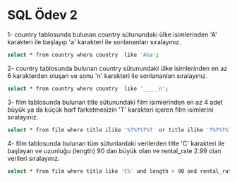 # SQL Ödev 2

1- country tablosunda bulunan country sütunundaki ülke isimlerinden 'A' karakteri ile başlayıp 'a' karakteri ile sonlananları sıralayınız.

```bash
select * from country where country  like 'A%a';
```

2- country tablosunda bulunan country sütunundaki ülke isimlerinden en az 6 karakterden oluşan ve sonu 'n' karakteri ile sonlananları sıralayınız.

```bash
select * from country where country  like '_____n';
```

3- film tablosunda bulunan title sütunundaki film isimlerinden en az 4 adet büyük ya da küçük harf farketmesizin 'T' karakteri içeren film isimlerini sıralayınız.

```bash
select * from film where title ilike '%T%T%T%T' or title ilike 'T%T%T%T%';
```

4- film tablosunda bulunan tüm sütunlardaki verilerden title 'C' karakteri ile başlayan ve uzunluğu (length) 90 dan büyük olan ve rental_rate 2.99 olan verileri sıralayınız.

```bash
select * from film where title like 'C%' and length > 90 and rental_rate = 2.99
```
